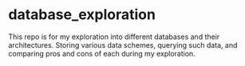 # database_exploration
This repo is for my exploration into different databases and their architectures. Storing various data schemes, querying such data, and comparing pros and cons of each during my exploration.
